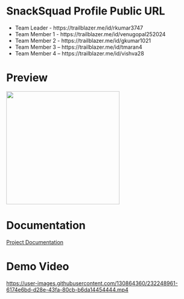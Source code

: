 # SnackSquad Profile Public URL
 
   <ul>
      <li>Team Leader - https://trailblazer.me/id/rkumar3747</li>
      <li>Team Member 1 - https://trailblazer.me/id/venugopal252024</li>
      <li>Team Member 2 - https://trailblazer.me/id/gkumar1021</li>
      <li>Team Member 3 – https://trailblazer.me/id/tmaran4</li>
      <li>Team Member 4 – https://trailblazer.me/id/vishva28</li>
  </ul>

# Preview
  <p float="left">
  <img src="https://user-images.githubusercontent.com/130864360/232248884-9d3bf7be-fa90-4116-9a5f-ad3d2fcba6ed.jpeg" width="300" />

</p>

# Documentation

[Project Documentation](https://github.com/Vishva028/Snack-Squad/files/11240429/Snack.Squad.doc.pdf)


# Demo Video

https://user-images.githubusercontent.com/130864360/232248961-6174e6bd-d28e-43fa-80cb-b6da14454444.mp4



